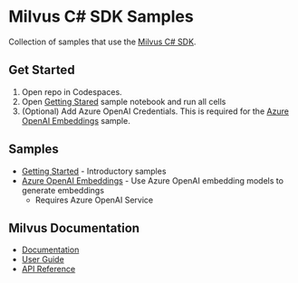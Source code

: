 # Milvus C# SDK Samples

Collection of samples that use the [Milvus C# SDK](https://www.nuget.org/packages/Milvus.Client/).

## Get Started

1. Open repo in Codespaces.
1. Open [Getting Stared](./getting-started.ipynb) sample notebook and run all cells
1. (Optional) Add Azure OpenAI Credentials. This is required for the [Azure OpenAI Embeddings](./aoai-embeddings.ipynb) sample. 

## Samples

- [Getting Started](./getting-started.ipynb) - Introductory samples
- [Azure OpenAI Embeddings](./aoai-embeddings.ipynb) - Use Azure OpenAI embedding models to generate embeddings
  - Requires Azure OpenAI Service

## Milvus Documentation

- [Documentation](https://milvus.io/docs/v2.2.x)
- [User Guide](https://github.com/milvus-io/milvus-sdk-csharp/tree/main/docs/user_guide)
- [API Reference](https://github.com/milvus-io/milvus-sdk-csharp/tree/main/docs/api_reference)